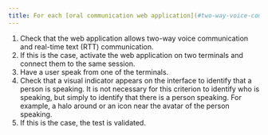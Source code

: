 ```yaml
---
title: For each [oral communication web application](#two-way-voice-communication-web-application) and [written in real-time](#real-time-text-communication-rtt), is there a visual indicator of oral activity?
---
```


1. Check that the web application allows two-way voice communication and real-time text (RTT) communication.
2. If this is the case, activate the web application on two terminals and connect them to the same session.
3. Have a user speak from one of the terminals.
4. Check that a visual indicator appears on the interface to identify that a person is speaking. It is not necessary for this criterion to identify who is speaking, but simply to identify that there is a person speaking. For example, a halo around or an icon near the avatar of the person speaking.
5. If this is the case, the test is validated.